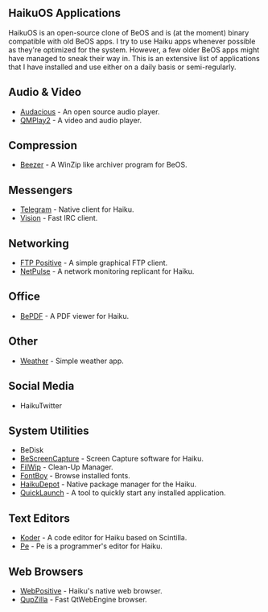 ## HaikuOS Applications

HaikuOS is an open-source clone of BeOS and is (at the moment) binary compatible with old BeOS apps. I try to use Haiku apps whenever possible as they're optimized for the system. However, a few older BeOS apps might have managed to sneak their way in. This is an extensive list of applications that I have installed and use either on a daily basis or semi-regularly. 

## Audio & Video

- [Audacious](https://audacious-media-player.org/) - An open source audio player. 
- [QMPlay2](http://zaps166.sourceforge.net/) - A video and audio player.

## Compression 

- [Beezer](https://github.com/HaikuArchives/Beezer) -  A WinZip like archiver program for BeOS.

## Messengers

- [Telegram](https://telegram.org/) - Native client for Haiku.
- [Vision](https://github.com/HaikuArchives/Vision/) - Fast IRC client.

## Networking

- [FTP Positive](https://github.com/HaikuArchives/FtpPositive) - A simple graphical FTP client.
- [NetPulse](https://github.com/HaikuArchives/NetPulse) - A network monitoring replicant for Haiku.

## Office

- [BePDF](https://haikuarchives.github.io/BePDF/) - A PDF viewer for Haiku.

## Other

- [Weather](https://github.com/HaikuArchives/Weather) - Simple weather app.

## Social Media

- HaikuTwitter

## System Utilities 

- BeDisk
- [BeScreenCapture](https://github.com/jackburton79/bescreencapture) - Screen Capture software for Haiku.
- [FilWip](https://github.com/HaikuArchives/FilWip) -  Clean-Up Manager.
- [FontBoy](https://github.com/HaikuArchives/FontBoy) - Browse installed fonts.
- [HaikuDepot](https://www.haiku-os.org/docs/userguide/en/applications/haikudepot.html) - Native package manager for the Haiku.
- [QuickLaunch](https://humdingerb.github.io/quicklaunch/) - A tool to quickly start any installed application.

## Text Editors

- [Koder](https://github.com/KapiX/Koder) - A code editor for Haiku based on Scintilla.
- [Pe](https://github.com/HaikuArchives/Pe) - Pe is a programmer's editor for Haiku.

## Web Browsers

- [WebPositive](https://www.haiku-os.org/docs/userguide/en/applications/webpositive.html) - Haiku's native web browser.
- [QupZilla](https://www.qupzilla.com/) - Fast QtWebEngine browser.





